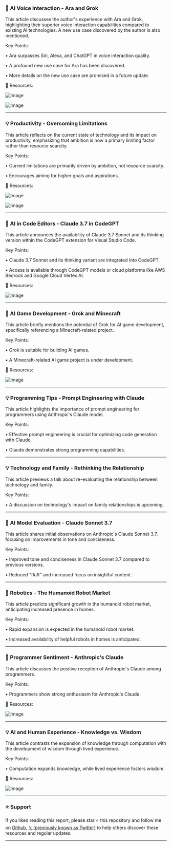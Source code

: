 ### 🤖 AI Voice Interaction - Ara and Grok

This article discusses the author's experience with Ara and Grok, highlighting their superior voice interaction capabilities compared to existing AI technologies.  A new use case discovered by the author is also mentioned.

Key Points:

• Ara surpasses Siri, Alexa, and ChatGPT in voice interaction quality.


• A profound new use case for Ara has been discovered.


• More details on the new use case are promised in a future update.


🔗 Resources:

![Image](https://pbs.twimg.com/amplify_video_thumb/1894098351274037248/img/XZX33PQGrVckJ3xY.jpg)

![Image](https://pbs.twimg.com/amplify_video_thumb/1894081420290920453/img/Cy1k_DVkFZAgFhkM?format=jpg&name=240x240)


---
### 💡  Productivity - Overcoming Limitations

This article reflects on the current state of technology and its impact on productivity, emphasizing that ambition is now a primary limiting factor rather than resource scarcity.

Key Points:

•  Current limitations are primarily driven by ambition, not resource scarcity.


•  Encourages aiming for higher goals and aspirations.


🔗 Resources:

![Image](https://pbs.twimg.com/media/Gkmis_qXUAAcRwk?format=jpg&name=small)

![Image](https://pbs.twimg.com/media/GkmUtuVXYAAJqNv?format=jpg&name=240x240)


---
### 🚀 AI in Code Editors - Claude 3.7 in CodeGPT

This article announces the availability of Claude 3.7 Sonnet and its thinking version within the CodeGPT extension for Visual Studio Code.

Key Points:

• Claude 3.7 Sonnet and its thinking variant are integrated into CodeGPT.


•  Access is available through CodeGPT models or cloud platforms like AWS Bedrock and Google Cloud Vertex AI.


🔗 Resources:

![Image](https://pbs.twimg.com/ext_tw_video_thumb/1894140427617394688/pu/img/YVrE75s514uYVqD_.jpg)


---
### 🚀 AI Game Development - Grok and Minecraft

This article briefly mentions the potential of Grok for AI game development, specifically referencing a Minecraft-related project.

Key Points:

• Grok is suitable for building AI games.


•  A Minecraft-related AI game project is under development.


🔗 Resources:

![Image](https://pbs.twimg.com/media/GklQSrFWYAAm6Cl?format=jpg&name=small)


---
### 💡 Programming Tips - Prompt Engineering with Claude

This article highlights the importance of prompt engineering for programmers using Anthropic's Claude model.

Key Points:

• Effective prompt engineering is crucial for optimizing code generation with Claude.


•  Claude demonstrates strong programming capabilities.


---
### 💡 Technology and Family - Rethinking the Relationship

This article previews a talk about re-evaluating the relationship between technology and family.

Key Points:

•  A discussion on technology's impact on family relationships is upcoming.


---
### 🤖  AI Model Evaluation - Claude Sonnet 3.7

This article shares initial observations on Anthropic's Claude Sonnet 3.7, focusing on improvements in tone and conciseness.


Key Points:

• Improved tone and conciseness in Claude Sonnet 3.7 compared to previous versions.


• Reduced "fluff" and increased focus on insightful content.


---
### 🤖 Robotics - The Humanoid Robot Market

This article predicts significant growth in the humanoid robot market, anticipating increased presence in homes.

Key Points:

•  Rapid expansion is expected in the humanoid robot market.


•  Increased availability of helpful robots in homes is anticipated.


---
### 🤖  Programmer Sentiment - Anthropic's Claude

This article discusses the positive reception of Anthropic's Claude among programmers.

Key Points:

•  Programmers show strong enthusiasm for Anthropic's Claude.


🔗 Resources:

![Image](https://pbs.twimg.com/media/GkktpocW0AAt_RY?format=jpg&name=small)


---
### 💡 AI and Human Experience - Knowledge vs. Wisdom

This article contrasts the expansion of knowledge through computation with the development of wisdom through lived experience.

Key Points:

• Computation expands knowledge, while lived experience fosters wisdom.


🔗 Resources:

![Image](https://pbs.twimg.com/media/GkkldiwXUAILVdQ?format=png&name=small)


---

### ⭐️ Support

If you liked reading this report, please star ⭐️ this repository and follow me on [Github](https://github.com/Drix10), [𝕏 (previously known as Twitter)](https://x.com/DRIX_10_) to help others discover these resources and regular updates.

---